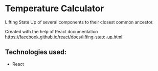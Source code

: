 # Temperature Calculator
Lifting State Up of several components to their closest common ancestor.

Created with the help of React documentation https://facebook.github.io/react/docs/lifting-state-up.html.

## Technologies used:

* React
